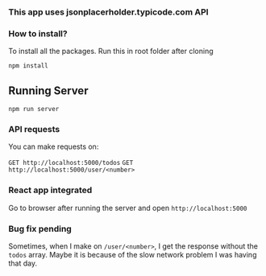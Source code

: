 ### This app uses jsonplacerholder.typicode.com API

### How to install?

To install all the packages. Run this in root folder after cloning

```
npm install
```

## Running Server

```
npm run server
```

### API requests

You can make requests on:

`GET http://localhost:5000/todos`
`GET http://localhost:5000/user/<number>`

### React app integrated

Go to browser after running the server and open `http://localhost:5000`

### Bug fix pending

Sometimes, when I make on `/user/<number>`, I get the response without the `todos` array. Maybe it is because of the slow network problem I was having that day.
